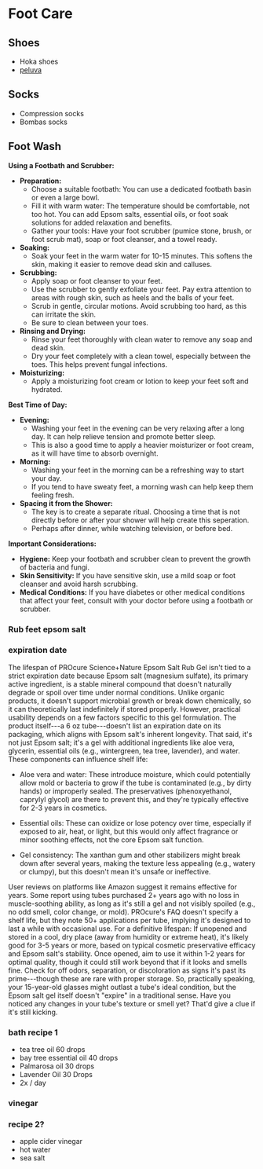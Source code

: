 # Foot Care

## Shoes

- Hoka shoes
- [peluva](https://peluva.com/)

## Socks

- Compression socks
- Bombas socks

## Foot Wash

**Using a Footbath and Scrubber:**

- **Preparation:**
  - Choose a suitable footbath: You can use a dedicated footbath basin or even a large bowl.
  - Fill it with warm water: The temperature should be comfortable, not too hot. You can add Epsom salts, essential oils, or foot soak solutions for added relaxation and benefits.
  - Gather your tools: Have your foot scrubber (pumice stone, brush, or foot scrub mat), soap or foot cleanser, and a towel ready.
- **Soaking:**
  - Soak your feet in the warm water for 10-15 minutes. This softens the skin, making it easier to remove dead skin and calluses.
- **Scrubbing:**
  - Apply soap or foot cleanser to your feet.
  - Use the scrubber to gently exfoliate your feet. Pay extra attention to areas with rough skin, such as heels and the balls of your feet.
  - Scrub in gentle, circular motions. Avoid scrubbing too hard, as this can irritate the skin.
  - Be sure to clean between your toes.
- **Rinsing and Drying:**
  - Rinse your feet thoroughly with clean water to remove any soap and dead skin.
  - Dry your feet completely with a clean towel, especially between the toes. This helps prevent fungal infections.
- **Moisturizing:**
  - Apply a moisturizing foot cream or lotion to keep your feet soft and hydrated.

**Best Time of Day:**

- **Evening:**
  - Washing your feet in the evening can be very relaxing after a long day. It can help relieve tension and promote better sleep.
  - This is also a good time to apply a heavier moisturizer or foot cream, as it will have time to absorb overnight.
- **Morning:**
  - Washing your feet in the morning can be a refreshing way to start your day.
  - If you tend to have sweaty feet, a morning wash can help keep them feeling fresh.
- **Spacing it from the Shower:**
  - The key is to create a separate ritual. Choosing a time that is not directly before or after your shower will help create this seperation.
  - Perhaps after dinner, while watching television, or before bed.

**Important Considerations:**

- **Hygiene:** Keep your footbath and scrubber clean to prevent the growth of bacteria and fungi.
- **Skin Sensitivity:** If you have sensitive skin, use a mild soap or foot cleanser and avoid harsh scrubbing.
- **Medical Conditions:** If you have diabetes or other medical conditions that affect your feet, consult with your doctor before using a footbath or scrubber.

### Rub feet epsom salt

### expiration date

The lifespan of PROcure Science+Nature Epsom Salt Rub Gel isn't tied to a strict expiration date because Epsom salt (magnesium sulfate), its primary active ingredient, is a stable mineral compound that doesn't naturally degrade or spoil over time under normal conditions. Unlike organic products, it doesn't support microbial growth or break down chemically, so it can theoretically last indefinitely if stored properly. However, practical usability depends on a few factors specific to this gel formulation.
The product itself---a 6 oz tube---doesn't list an expiration date on its packaging, which aligns with Epsom salt's inherent longevity. That said, it's not just Epsom salt; it's a gel with additional ingredients like aloe vera, glycerin, essential oils (e.g., wintergreen, tea tree, lavender), and water. These components can influence shelf life:

-   Aloe vera and water: These introduce moisture, which could potentially allow mold or bacteria to grow if the tube is contaminated (e.g., by dirty hands) or improperly sealed. The preservatives (phenoxyethanol, caprylyl glycol) are there to prevent this, and they're typically effective for 2-3 years in cosmetics.

-   Essential oils: These can oxidize or lose potency over time, especially if exposed to air, heat, or light, but this would only affect fragrance or minor soothing effects, not the core Epsom salt function.

-   Gel consistency: The xanthan gum and other stabilizers might break down after several years, making the texture less appealing (e.g., watery or clumpy), but this doesn't mean it's unsafe or ineffective.

User reviews on platforms like Amazon suggest it remains effective for years. Some report using tubes purchased 2+ years ago with no loss in muscle-soothing ability, as long as it's still a gel and not visibly spoiled (e.g., no odd smell, color change, or mold). PROcure's FAQ doesn't specify a shelf life, but they note 50+ applications per tube, implying it's designed to last a while with occasional use.
For a definitive lifespan: If unopened and stored in a cool, dry place (away from humidity or extreme heat), it's likely good for 3-5 years or more, based on typical cosmetic preservative efficacy and Epsom salt's stability. Once opened, aim to use it within 1-2 years for optimal quality, though it could still work beyond that if it looks and smells fine. Check for off odors, separation, or discoloration as signs it's past its prime---though these are rare with proper storage.
So, practically speaking, your 15-year-old glasses might outlast a tube's ideal condition, but the Epsom salt gel itself doesn't "expire" in a traditional sense. Have you noticed any changes in your tube's texture or smell yet? That'd give a clue if it's still kicking.

### bath recipe 1

- tea tree oil 60 drops
- bay tree essential oil 40 drops
- Palmarosa oil 30 drops
- Lavender Oil 30 Drops
- 2x / day

### vinegar

### recipe 2?

- apple cider vinegar
- hot water
- sea salt
